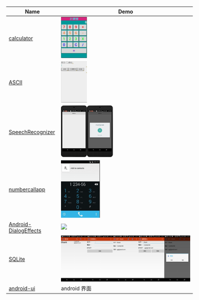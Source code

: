 Name  | Demo
---  | ---
[calculator](https://github.com/yungming/android-calculator.git) |  <img src="/img/calculator.JPG" width="20%">
[ASCII](https://github.com/yungming/android-ASCII.git)| <img src="/img/ASCII.JPG" width="20%">
[SpeechRecognizer](https://github.com/yungming/android-Recognizer.git)| <img src="/img/Recognizer1.png" width="20%"><img src="/img/Recognizer2.png" width="20%">
[numbercallapp](https://github.com/yungming/android-numbercallapp.git)| <img src="/img/numbercallapp.gif" width="30%">
[Android-DialogEffects](https://github.com/yungming/Android-DialogEffects.git)| <img src="/img/DialogEffects.gif" width="30%">
[SQLite](https://github.com/yungming/android-SQLite.git)| <img src="/img/SQLite1.png" width="20%"><img src="/img/SQLite2.png" width="20%"><img src="/img/SQLite3.png" width="20%"><img src="/img/SQLite4.png" width="20%"><img src="/img/SQLite5.png" width="20%">
[android-ui](https://github.com/yungming/awesome-android-ui.git)| android 界面
